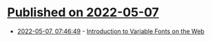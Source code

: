 # [Published on 2022-05-07](index.md)

* [2022-05-07, 07:46:49](https://news.ycombinator.com/item?id=31292858) - [Introduction to Variable Fonts on the Web](https://web.dev/variable-fonts/)
